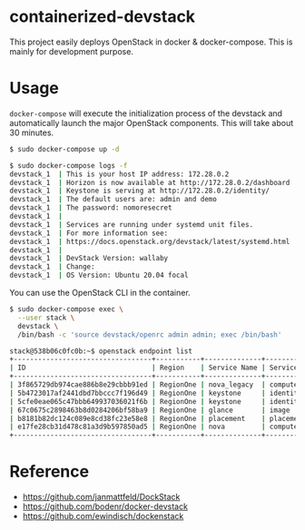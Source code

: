 # containerized-devstack

This project easily deploys OpenStack in docker & docker-compose.
This is mainly for development purpose.

# Usage

`docker-compose` will execute the initialization process of the
devstack and automatically launch the major OpenStack components. 
This will take about 30 minutes.

```bash
$ sudo docker-compose up -d

$ sudo docker-compose logs -f
devstack_1  | This is your host IP address: 172.28.0.2
devstack_1  | Horizon is now available at http://172.28.0.2/dashboard
devstack_1  | Keystone is serving at http://172.28.0.2/identity/
devstack_1  | The default users are: admin and demo
devstack_1  | The password: nomoresecret
devstack_1  |
devstack_1  | Services are running under systemd unit files.
devstack_1  | For more information see:
devstack_1  | https://docs.openstack.org/devstack/latest/systemd.html
devstack_1  |
devstack_1  | DevStack Version: wallaby
devstack_1  | Change:
devstack_1  | OS Version: Ubuntu 20.04 focal
```

You can use the OpenStack CLI in the container.

```bash
$ sudo docker-compose exec \
  --user stack \
  devstack \
  /bin/bash -c 'source devstack/openrc admin admin; exec /bin/bash'

stack@538b06c0fc0b:~$ openstack endpoint list
+----------------------------------+-----------+--------------+----------------+---------+-----------+---------------------------------------------+
| ID                               | Region    | Service Name | Service Type   | Enabled | Interface | URL                                         |
+----------------------------------+-----------+--------------+----------------+---------+-----------+---------------------------------------------+
| 3f865729db974cae886b8e29cbbb91ed | RegionOne | nova_legacy  | compute_legacy | True    | public    | http://172.28.0.2/compute/v2/$(project_id)s |
| 5b4723017af2441dbd7bbccc7f196d49 | RegionOne | keystone     | identity       | True    | admin     | http://172.28.0.2/identity                  |
| 5cfe0eae065c47bbb649937036021f6b | RegionOne | keystone     | identity       | True    | public    | http://172.28.0.2/identity                  |
| 67c0675c2898463b8d0284206bf58ba9 | RegionOne | glance       | image          | True    | public    | http://172.28.0.2/image                     |
| b8181b82dc124c089e8cd38fc23e58e8 | RegionOne | placement    | placement      | True    | public    | http://172.28.0.2/placement                 |
| e17fe28cb31d478c81a3d9b597850ad5 | RegionOne | nova         | compute        | True    | public    | http://172.28.0.2/compute/v2.1              |
+----------------------------------+-----------+--------------+----------------+---------+-----------+---------------------------------------------+
```

# Reference

- https://github.com/janmattfeld/DockStack
- https://github.com/bodenr/docker-devstack
- https://github.com/ewindisch/dockenstack
